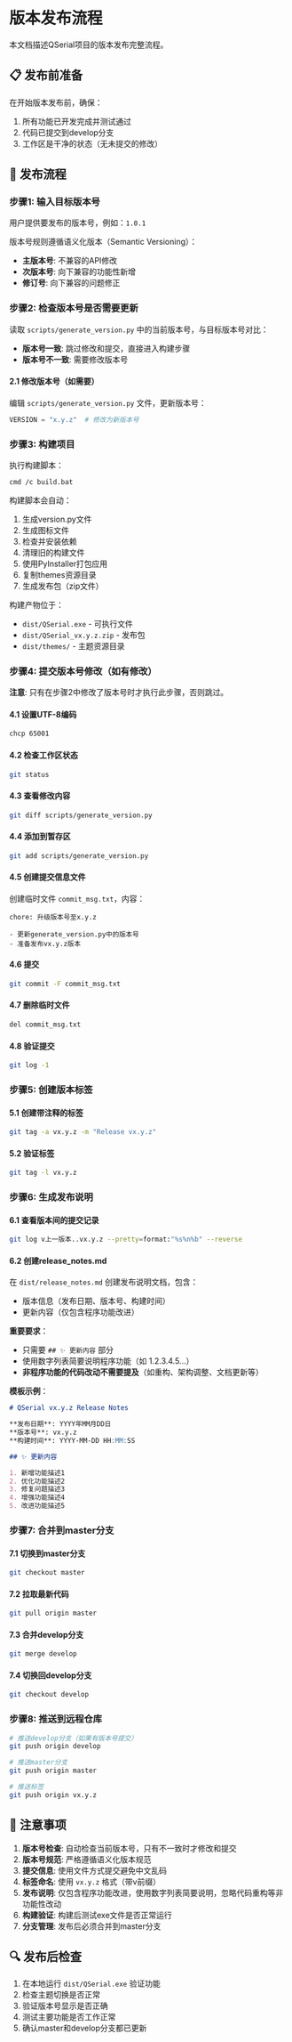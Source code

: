 # 版本发布流程

本文档描述QSerial项目的版本发布完整流程。

## 📋 发布前准备

在开始版本发布前，确保：
1. 所有功能已开发完成并测试通过
2. 代码已提交到develop分支
3. 工作区是干净的状态（无未提交的修改）

## 🚀 发布流程

### 步骤1: 输入目标版本号

用户提供要发布的版本号，例如：`1.0.1`

版本号规则遵循语义化版本（Semantic Versioning）：
- **主版本号**: 不兼容的API修改
- **次版本号**: 向下兼容的功能性新增
- **修订号**: 向下兼容的问题修正

### 步骤2: 检查版本号是否需要更新

读取 `scripts/generate_version.py` 中的当前版本号，与目标版本号对比：

- **版本号一致**: 跳过修改和提交，直接进入构建步骤
- **版本号不一致**: 需要修改版本号

#### 2.1 修改版本号（如需要）

编辑 `scripts/generate_version.py` 文件，更新版本号：

```python
VERSION = "x.y.z"  # 修改为新版本号
```

### 步骤3: 构建项目

执行构建脚本：

```bash
cmd /c build.bat
```

构建脚本会自动：
1. 生成version.py文件
2. 生成图标文件
3. 检查并安装依赖
4. 清理旧的构建文件
5. 使用PyInstaller打包应用
6. 复制themes资源目录
7. 生成发布包（zip文件）

构建产物位于：
- `dist/QSerial.exe` - 可执行文件
- `dist/QSerial_vx.y.z.zip` - 发布包
- `dist/themes/` - 主题资源目录

### 步骤4: 提交版本号修改（如有修改）

**注意**: 只有在步骤2中修改了版本号时才执行此步骤，否则跳过。

#### 4.1 设置UTF-8编码

```bash
chcp 65001
```

#### 4.2 检查工作区状态

```bash
git status
```

#### 4.3 查看修改内容

```bash
git diff scripts/generate_version.py
```

#### 4.4 添加到暂存区

```bash
git add scripts/generate_version.py
```

#### 4.5 创建提交信息文件

创建临时文件 `commit_msg.txt`，内容：

```
chore: 升级版本号至x.y.z

- 更新generate_version.py中的版本号
- 准备发布vx.y.z版本
```

#### 4.6 提交

```bash
git commit -F commit_msg.txt
```

#### 4.7 删除临时文件

```bash
del commit_msg.txt
```

#### 4.8 验证提交

```bash
git log -1
```

### 步骤5: 创建版本标签

#### 5.1 创建带注释的标签

```bash
git tag -a vx.y.z -m "Release vx.y.z"
```

#### 5.2 验证标签

```bash
git tag -l vx.y.z
```

### 步骤6: 生成发布说明

#### 6.1 查看版本间的提交记录

```bash
git log v上一版本..vx.y.z --pretty=format:"%s%n%b" --reverse
```

#### 6.2 创建release_notes.md

在 `dist/release_notes.md` 创建发布说明文档，包含：

- 版本信息（发布日期、版本号、构建时间）
- 更新内容（仅包含程序功能改进）

**重要要求**：
- 只需要 `## ✨ 更新内容` 部分
- 使用数字列表简要说明程序功能（如 1.2.3.4.5...）
- **非程序功能的代码改动不需要提及**（如重构、架构调整、文档更新等）

**模板示例**：

```markdown
# QSerial vx.y.z Release Notes

**发布日期**: YYYY年MM月DD日  
**版本号**: vx.y.z  
**构建时间**: YYYY-MM-DD HH:MM:SS

## ✨ 更新内容

1. 新增功能描述1
2. 优化功能描述2
3. 修复问题描述3
4. 增强功能描述4
5. 改进功能描述5
```

### 步骤7: 合并到master分支

#### 7.1 切换到master分支

```bash
git checkout master
```

#### 7.2 拉取最新代码

```bash
git pull origin master
```

#### 7.3 合并develop分支

```bash
git merge develop
```

#### 7.4 切换回develop分支

```bash
git checkout develop
```

### 步骤8: 推送到远程仓库

```bash
# 推送develop分支（如果有版本号提交）
git push origin develop

# 推送master分支
git push origin master

# 推送标签
git push origin vx.y.z
```

## 📝 注意事项

1. **版本号检查**: 自动检查当前版本号，只有不一致时才修改和提交
2. **版本号规范**: 严格遵循语义化版本规范
3. **提交信息**: 使用文件方式提交避免中文乱码
4. **标签命名**: 使用 `vx.y.z` 格式（带v前缀）
5. **发布说明**: 仅包含程序功能改进，使用数字列表简要说明，忽略代码重构等非功能性改动
6. **构建验证**: 构建后测试exe文件是否正常运行
7. **分支管理**: 发布后必须合并到master分支

## 🔍 发布后检查

1. 在本地运行 `dist/QSerial.exe` 验证功能
2. 检查主题切换是否正常
3. 验证版本号显示是否正确
4. 测试主要功能是否工作正常
5. 确认master和develop分支都已更新



